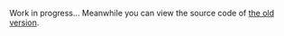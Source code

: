Work in progress... Meanwhile you can view the source code of [the old version](https://github.com/berkalpyakici/berkalpyakici.com/tree/static-old).